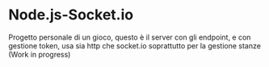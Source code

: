 # Node.js-Socket.io
Progetto personale di un gioco, questo è il server con gli endpoint, e con gestione token, usa sia http che socket.io soprattutto per la gestione stanze
(Work in progress)
